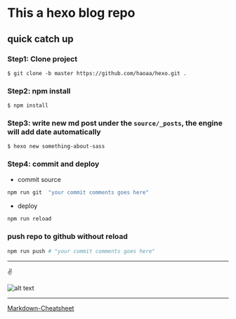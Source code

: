 # This a hexo blog repo

## quick catch up
### **Step1:** Clone project
```
$ git clone -b master https://github.com/haoaa/hexo.git .
```

### **Step2:** npm install
```
$ npm install
```

### **Step3:** write new md post under the `source/_posts`, the engine will add date automatically
```
$ hexo new something-about-sass
``` 
### **Step4:** commit and deploy

- commit source
 ```sh
 npm run git  "your commit comments goes here"
 ```
- deploy
 ```sh
 npm run reload 
 ```
### push repo to github without reload
```sh
npm run push # "your commit comments goes here"
```
---

:v:

![alt text](http://up.henan.china.cn/2016/1219/1482137264449.png)

---
[Markdown-Cheatsheet](https://github.com/adam-p/markdown-here/wiki/Markdown-Cheatsheet)